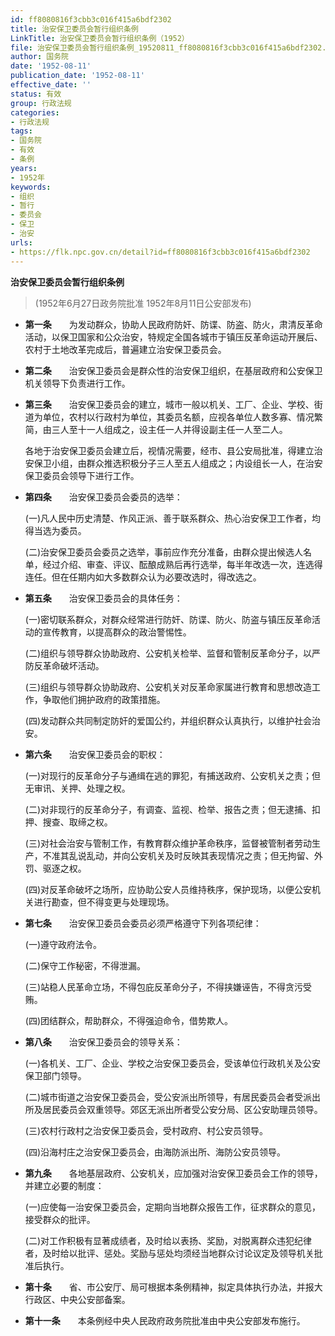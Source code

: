 ```yaml
---
id: ff8080816f3cbb3c016f415a6bdf2302
title: 治安保卫委员会暂行组织条例
LinkTitle: 治安保卫委员会暂行组织条例（1952）
file: 治安保卫委员会暂行组织条例_19520811_ff8080816f3cbb3c016f415a6bdf2302.docx
author: 国务院
date: '1952-08-11'
publication_date: '1952-08-11'
effective_date: ''
status: 有效
group: 行政法规
categories:
- 行政法规
tags:
- 国务院
- 有效
- 条例
years:
- 1952年
keywords:
- 组织
- 暂行
- 委员会
- 保卫
- 治安
urls:
- https://flk.npc.gov.cn/detail?id=ff8080816f3cbb3c016f415a6bdf2302
---
```


**治安保卫委员会暂行组织条例**

> (1952年6月27日政务院批准 1952年8月11日公安部发布)

- **第一条**　　为发动群众，协助人民政府防奸、防谍、防盗、防火，肃清反革命活动，以保卫国家和公众治安，特规定全国各城市于镇压反革命运动开展后、农村于土地改革完成后，普遍建立治安保卫委员会。

- **第二条**　　治安保卫委员会是群众性的治安保卫组织，在基层政府和公安保卫机关领导下负责进行工作。

- **第三条**　　治安保卫委员会的建立，城市一般以机关、工厂、企业、学校、街道为单位，农村以行政村为单位，其委员名额，应视各单位人数多寡、情况繁简，由三人至十一人组成之，设主任一人并得设副主任一人至二人。

  各地于治安保卫委员会建立后，视情况需要，经市、县公安局批准，得建立治安保卫小组，由群众推选积极分子三人至五人组成之；内设组长一人，在治安保卫委员会领导下进行工作。

- **第四条**　　治安保卫委员会委员的选举：

  (一)凡人民中历史清楚、作风正派、善于联系群众、热心治安保卫工作者，均得当选为委员。

  (二)治安保卫委员会委员之选举，事前应作充分准备，由群众提出候选人名单，经过介绍、审查、评议、酝酿成熟后再行选举，每半年改选一次，连选得连任。但在任期内如大多数群众认为必要改选时，得改选之。

- **第五条**　　治安保卫委员会的具体任务：

  (一)密切联系群众，对群众经常进行防奸、防谍、防火、防盗与镇压反革命活动的宣传教育，以提高群众的政治警惕性。

  (二)组织与领导群众协助政府、公安机关检举、监督和管制反革命分子，以严防反革命破坏活动。

  (三)组织与领导群众协助政府、公安机关对反革命家属进行教育和思想改造工作，争取他们拥护政府的政策措施。

  (四)发动群众共同制定防奸的爱国公约，并组织群众认真执行，以维护社会治安。

- **第六条**　　治安保卫委员会的职权：

  (一)对现行的反革命分子与通缉在逃的罪犯，有捕送政府、公安机关之责；但无审讯、关押、处理之权。

  (二)对非现行的反革命分子，有调查、监视、检举、报告之责；但无逮捕、扣押、搜查、取缔之权。

  (三)对社会治安与管制工作，有教育群众维护革命秩序，监督被管制者劳动生产，不准其乱说乱动，并向公安机关及时反映其表现情况之责；但无拘留、外罚、驱逐之权。

  (四)对反革命破坏之场所，应协助公安人员维持秩序，保护现场，以便公安机关进行勘查，但不得变更与处理现场。

- **第七条**　　治安保卫委员会委员必须严格遵守下列各项纪律：

  (一)遵守政府法令。

  (二)保守工作秘密，不得泄漏。

  (三)站稳人民革命立场，不得包庇反革命分子，不得挟嫌诬告，不得贪污受贿。

  (四)团结群众，帮助群众，不得强迫命令，借势欺人。

- **第八条**　　治安保卫委员会的领导关系：

  (一)各机关、工厂、企业、学校之治安保卫委员会，受该单位行政机关及公安保卫部门领导。

  (二)城市街道之治安保卫委员会，受公安派出所领导，有居民委员会者受派出所及居民委员会双重领导。郊区无派出所者受公安分局、区公安助理员领导。

  (三)农村行政村之治安保卫委员会，受村政府、村公安员领导。

  (四)沿海村庄之治安保卫委员会，由海防派出所、海防公安员领导。

- **第九条**　　各地基层政府、公安机关，应加强对治安保卫委员会工作的领导，并建立必要的制度：

  (一)应使每一治安保卫委员会，定期向当地群众报告工作，征求群众的意见，接受群众的批评。

  (二)对工作积极有显著成绩者，及时给以表扬、奖励，对脱离群众违犯纪律者，及时给以批评、惩处。奖励与惩处均须经当地群众讨论议定及领导机关批准后执行。

- **第十条**　　省、市公安厅、局可根据本条例精神，拟定具体执行办法，并报大行政区、中央公安部备案。

- **第十一条**　　本条例经中央人民政府政务院批准由中央公安部发布施行。
